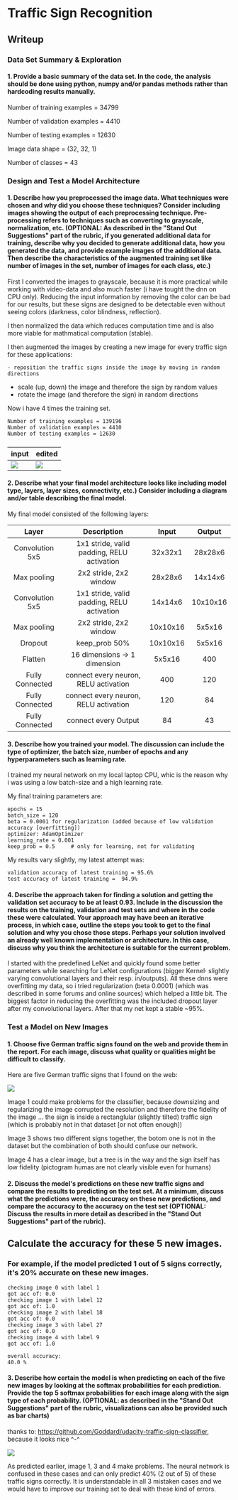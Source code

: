 

# Traffic Sign Recognition 

## Writeup

### Data Set Summary & Exploration

#### 1. Provide a basic summary of the data set. In the code, the analysis should be done using python, numpy and/or pandas methods rather than hardcoding results manually.



Number of training examples = 34799

Number of validation examples = 4410

Number of testing examples = 12630

Image data shape = (32, 32, 1)

Number of classes = 43



### Design and Test a Model Architecture

#### 1. Describe how you preprocessed the image data. What techniques were chosen and why did you choose these techniques? Consider including images showing the output of each preprocessing technique. Pre-processing refers to techniques such as converting to grayscale, normalization, etc. (OPTIONAL: As described in the "Stand Out Suggestions" part of the rubric, if you generated additional data for training, describe why you decided to generate additional data, how you generated the data, and provide example images of the additional data. Then describe the characteristics of the augmented training set like number of images in the set, number of images for each class, etc.)

First I converted the images to grayscale, because it is more practical while working with video-data and also much faster (i have tought the dnn on CPU only). Reducing the input information by removing the color can be bad for our results, but these signs are designed to be detectable even without seeing colors (darkness, color blindness, reflection).

I then normalized the data which reduces computation time and is also more viable for mathmatical computation (stable).

I then augmented the images by creating a new image for every traffic sign for these applications:

	- reposition the traffic signs inside the image by moving in random directions
- scale (up, down) the image and therefore the sign by random values
- rotate the image (and therefore the sign) in random directions

Now i have 4 times the training set.

```
Number of training examples = 139196
Number of validation examples = 4410
Number of testing examples = 12630
```

### 

| input                  | edited               |
| ---------------------- | -------------------- |
| ![](./original.png "") | ![](./edited.png "") |


#### 2. Describe what your final model architecture looks like including model type, layers, layer sizes, connectivity, etc.) Consider including a diagram and/or table describing the final model.

My final model consisted of the following layers:

|      Layer      |                Description                 |  Input   |  Output  |
| :-------------: | :----------------------------------------: | :------: | :------: |
| Convolution 5x5 | 1x1 stride, valid padding, RELU activation | 32x32x1  | 28x28x6  |
|   Max pooling   |           2x2 stride, 2x2 window           | 28x28x6  | 14x14x6  |
| Convolution 5x5 | 1x1 stride, valid padding, RELU activation | 14x14x6  | 10x10x16 |
|   Max pooling   |           2x2 stride, 2x2 window           | 10x10x16 |  5x5x16  |
|     Dropout     |               keep_prob 50%                | 10x10x16 |  5x5x16  |
|     Flatten     |        16 dimensions -> 1 dimension        |  5x5x16  |   400    |
| Fully Connected |   connect every neuron,  RELU activation   |   400    |   120    |
| Fully Connected |   connect every neuron,  RELU activation   |   120    |    84    |
| Fully Connected |            connect every Output            |    84    |    43    |

#### 3. Describe how you trained your model. The discussion can include the type of optimizer, the batch size, number of epochs and any hyperparameters such as learning rate.

I trained my neural network on my local laptop CPU, whic is the reason why i was using a low batch-size and a high learning rate.

My final training parameters are:

    epochs = 15
    batch_size = 120
    beta = 0.0001 for regularization (added because of low validation accuracy [overfitting])
    optimizer: AdamOptimizer 
    learning_rate = 0.001
    keep_prob = 0.5 	# only for learning, not for validating

My results vary slightly, my latest attempt was:

    validation accuracy of latest training = 95.6%
    test accuracy of latest training =  94.9%

#### 4. Describe the approach taken for finding a solution and getting the validation set accuracy to be at least 0.93. Include in the discussion the results on the training, validation and test sets and where in the code these were calculated. Your approach may have been an iterative process, in which case, outline the steps you took to get to the final solution and why you chose those steps. Perhaps your solution involved an already well known implementation or architecture. In this case, discuss why you think the architecture is suitable for the current problem.

I started with the predefined LeNet and quickly found some better parameters while searching for LeNet configurations (bigger Kernel· slightly varying convolutional layers and their resp. in/outputs). All these dnns were overfitting my data, so i tried regularization (beta 0.0001) (which was described in some forums and online sources) which helped a little bit. The biggest factor in reducing the overfitting was the included dropout layer after my convolutional layers. After that my net kept a stable ~95%. 

### Test a Model on New Images

#### 1. Choose five German traffic signs found on the web and provide them in the report. For each image, discuss what quality or qualities might be difficult to classify.

Here are five German traffic signs that I found on the web:

![](./original.png "")



Image 1 could make problems for the classifier, because downsizing and regularizing the image corrupted the resolution and therefore the fidelity of the image ... the sign is inside a rectanglular (slightly tilted) traffic sign (which is probably not in that dataset [or not often enough])

Image 3 shows two different signs together, the botom one is not in the dataset but the combination of both should confuse our network.

Image 4 has a clear image, but a tree is in the way and the sign itself has low fidelity (pictogram humas are not clearly visible even for humans)

#### 2. Discuss the model's predictions on these new traffic signs and compare the results to predicting on the test set. At a minimum, discuss what the predictions were, the accuracy on these new predictions, and compare the accuracy to the accuracy on the test set (OPTIONAL: Discuss the results in more detail as described in the "Stand Out Suggestions" part of the rubric).

## Calculate the accuracy for these 5 new images. 
### For example, if the model predicted 1 out of 5 signs correctly, it's 20% accurate on these new images.


    checking image 0 with label 1
    got acc of: 0.0
    checking image 1 with label 12
    got acc of: 1.0
    checking image 2 with label 18
    got acc of: 0.0
    checking image 3 with label 27
    got acc of: 0.0
    checking image 4 with label 9
    got acc of: 1.0
    
    overall accuracy:
    40.0 %


#### 3. Describe how certain the model is when predicting on each of the five new images by looking at the softmax probabilities for each prediction. Provide the top 5 softmax probabilities for each image along with the sign type of each probability. (OPTIONAL: as described in the "Stand Out Suggestions" part of the rubric, visualizations can also be provided such as bar charts)



thanks to: https://github.com/Goddard/udacity-traffic-sign-classifier, because it looks nice ^-^

![](./topmax5.png "")

As predicted earlier, image 1, 3 and 4 make problems. The neural network is confused in these cases and can only predict 40% (2 out of 5) of these traffic signs correctly. It is understandable in all 3 mistaken cases and we would have to improve our training set to deal with these kind of errors.